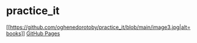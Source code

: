 # practice_it
[[https://github.com/oghenedorotoby/practice_it/blob/main/image3.jpg|alt=books]]
[GitHub Pages](https://github.com/oghenedorotoby/practice_it/blob/main/image3.jpg)
